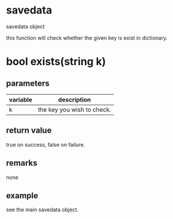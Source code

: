 # savedata

savedata object

this function will check whether the given key is exist in dictionary.

# bool exists(string k)

## parameters

variable | description
---|---
k | the key you wish to check.

## return value

true on success, false on failure.

## remarks

none

## example

see the main savedata object.
